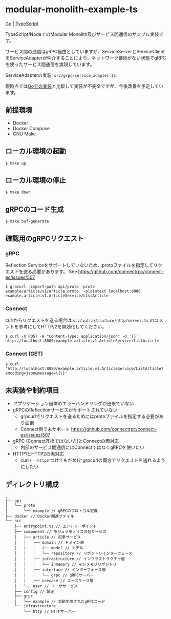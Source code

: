 # modular-monolith-example-ts

[Go](htts://github.com/aplulu/modular-monolith-example-go) | [TypeScript](https://github.com/aplulu/modular-monolith-example-ts)

TypeScript/NodeでのModular Monolith及びサービス間通信のサンプル実装です。

サービス間の通信はgRPC経由としていますが、ServiceServerとServiceClientをServiceAdapterが仲介することにより、ネットワーク接続がない状態でgRPCを使ったサービス間通信を実現しています。

ServiceAdapterの実装: `src/grpc/service_adapter.ts`

現時点では[Goでの実装](https://github.com/aplulu/modular-monolith-example-go)と比較して実装が不完全ですが、今後改善を予定しています。

## 前提環境

- Docker
- Docker Compose
- GNU Make

## ローカル環境の起動

```shell
$ make up
```

## ローカル環境の停止

```shell
$ make down
```

## gRPCのコード生成

```shell
$ make buf-generate
```

## 確認用のgRPCリクエスト

### gRPC

Reflection Serviceをサポートしていないため、protoファイルを指定してリクエストを送る必要があります。
See https://github.com/connectrpc/connect-es/issues/507

```shell
$ grpcurl -import-path api/proto -proto example/article/v1/article.proto  -plaintext localhost:8080 example.article.v1.ArticleService/ListArticle
```

### Connect
curlからリクエストを送る場合は `src/infrastructure/http/server.ts` のコメントを参考にしてHTTP/2を無効化してください。

```shell
$ curl -X POST -H "Content-Type: application/json" -d '{}' http://localhost:8080/example.article.v1.ArticleService/ListArticle
```

### Connect (GET)

```shell
$ curl 'http://localhost:8080/example.article.v1.ArticleService/ListArticle?encoding=json&message=\{\}'
```

## 未実装や制約項目

* アプリケーション自体のエラーハンドリングが出来ていない
* gRPCのReflectionサービスがサポートされていない
  * grpcurlでリクエストを送るためにはprotoファイルを指定する必要があり面倒
  * Connect側で未サポート https://github.com/connectrpc/connect-es/issues/507
* gRPC (Connect互換ではない方)とConnectの両対応
  * 内部のサービス間通信にはConnectではなくgRPCを使いたい
* HTTP1とHTTP2の両対応
  * curl ( `--http2` つけてもだめ)とgrpcurlの両方でリクエストを送れるようにしたい

## ディレクトリ構成

```
.
├── api
│   └── proto
│       └── example // gRPCのプロトコル定義
├── docker // Docker関連ファイル
└── src
    ├── entrypoint.ts // エントリーポイント
    ├── component // モジュラモノリスの各サービス
    │   ├── article // 記事サービス
    │   │   ├── domain // ドメイン層
    │   │   │   ├── model // モデル
    │   │   │   └── repository // リポジトリインターフェース
    │   │   ├── infrastructure // インフラストラクチャ層
    │   │   │   └── inmemory // インメモリリポジトリ
    │   │   ├── interface // インターフェース層
    │   │   │   └── grpc // gRPCサーバー
    │   │   └── usecase // ユースケース層
    │   └── user // ユーザサービス
    ├── config // 設定
    ├── grpc
    │   └── example // 自動生成されたgRPCコード
    └── infrastructure
        └── http // HTTPサーバー

```
